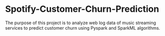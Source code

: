 # Spotify-Customer-Churn-Prediction
The purpose of this project is to analyze web log data of music streaming services to predict customer churn using Pyspark and SparkML algorithms.
